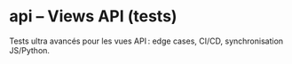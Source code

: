 # api – Views API (tests)

Tests ultra avancés pour les vues API : edge cases, CI/CD, synchronisation JS/Python.
